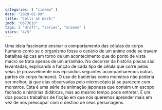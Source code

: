 ```yaml
---
categories: [ "cinema" ]
date: "2020-01-09"
title: "Cells at Work!"
imdb: "8673610"
tags: [ "draft", "series", "animes" ]
stars: "4/5"
---
```

Uma ideia fascinante ensinar o comportamento das células do corpo humano como se o organismo fosse o cenário de um anime onde se travam batalhas épicas em torno de um acontecimento que do ponto de vista macro se trata apenas de um arranhão. No decorrer da história placas são levantadas, explicando a função de cada tipo de célula que corre pelas veias (e provavelmente nos episódios seguintes acompanharemos outras partes do corpo humano). O uso de bactérias como monstros não poderia ser melhor, já que elas observadas pelo microscópio já se parecem com monstros. Esta é uma série de animação japonesa que contém um escopo fechado e histórias didáticas, mas ao mesmo tempo pode entreter. É um dos poucos trabalhos de ficção em que nós queremos aprender mais em vez de nos preocupar com o destino de seus personagens.
